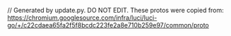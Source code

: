 // Generated by update.py. DO NOT EDIT.
These protos were copied from:
https://chromium.googlesource.com/infra/luci/luci-go/+/c22cdaea65fa2f5f8bcdc223fe2a8e710b259e97/common/proto
